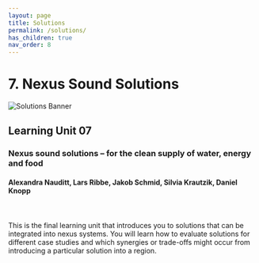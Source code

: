 ```yaml
---
layout: page
title: Solutions
permalink: /solutions/
has_children: true
nav_order: 8
---
```

# **7. Nexus Sound Solutions**

<img src="/wef-nexus-online-course/assets/solutions-banner.JPG" alt="Solutions Banner"/>

## Learning Unit 07
### Nexus sound solutions – for the clean supply of water, energy and food
#### Alexandra Nauditt, Lars Ribbe, Jakob Schmid, Silvia Krautzik, Daniel Knopp
<br/> <br/>
This is the final learning unit that introduces you to solutions that can be integrated into nexus systems. You will learn how to evaluate solutions for different case studies and which synergies or trade-offs might occur from introducing a particular solution into a region. 